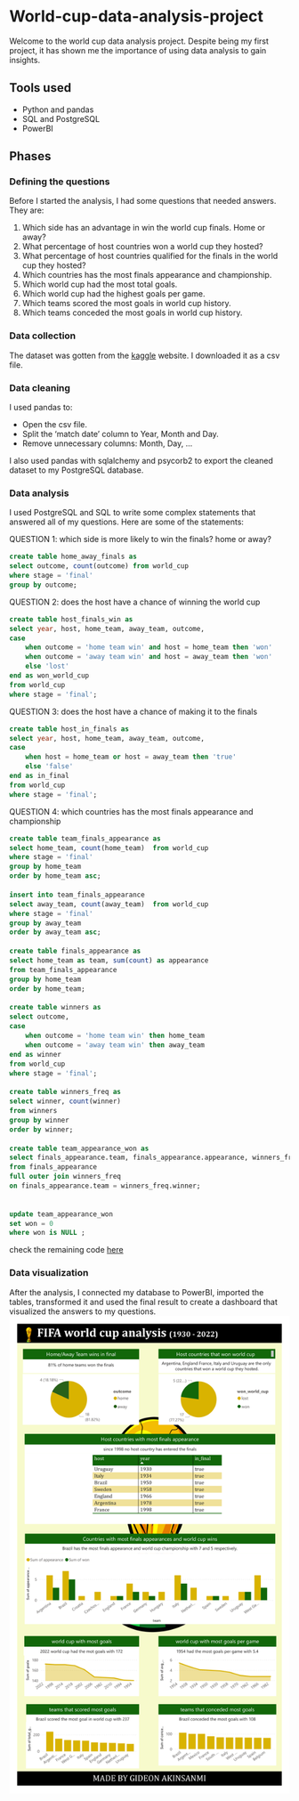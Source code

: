 # World-cup-data-analysis-project
Welcome to the world cup data analysis project. Despite being my first project, it has shown me the importance of using data analysis to gain insights.

## Tools used
- Python and pandas
- SQL and PostgreSQL
- PowerBI

## Phases
### Defining the questions
Before I started the analysis, I had some questions that needed answers. They are:
1. Which side has an advantage in win the world cup finals. Home or away?
2. What percentage of host countries won a world cup they hosted?
3. What percentage of host countries qualified for the finals in the world cup they hosted?
4. Which countries has the most finals appearance and championship.
5. Which world cup had the most total goals.
6. Which world cup had the highest goals per game.
7. Which teams scored the most goals in world cup history.
8. Which teams conceded the most goals in world cup history.

### Data collection
The dataset was gotten from the [kaggle](https://www.kaggle.com/datasets/jahaidulislam/fifa-world-cup-1930-2022-all-match-dataset) website.  I downloaded it as a csv file.

### Data cleaning
I used pandas to:
- Open the csv file.
- Split the ‘match date’ column to Year, Month and Day.
- Remove unnecessary columns: Month, Day, ...

I also used pandas with sqlalchemy and psycorb2 to export the cleaned dataset to my PostgreSQL database.

### Data analysis
I used PostgreSQL and SQL to write some complex statements that answered all of my questions. Here are some of the statements:

QUESTION 1: which side is more likely to win the finals? home or away?

```sql
create table home_away_finals as
select outcome, count(outcome) from world_cup
where stage = 'final'
group by outcome;
```



QUESTION 2: does the host have a chance of winning the world cup

```sql
create table host_finals_win as
select year, host, home_team, away_team, outcome,
case
	when outcome = 'home team win' and host = home_team then 'won'
	when outcome = 'away team win' and host = away_team then 'won'
	else 'lost'
end as won_world_cup
from world_cup
where stage = 'final';
```



QUESTION 3: does the host have a chance of making it to the finals

```sql
create table host_in_finals as
select year, host, home_team, away_team, outcome,
case
	when host = home_team or host = away_team then 'true'
	else 'false'
end as in_final
from world_cup
where stage = 'final';
```


QUESTION 4: which countries has the most finals appearance and championship

```sql
create table team_finals_appearance as
select home_team, count(home_team)  from world_cup
where stage = 'final'
group by home_team
order by home_team asc;

insert into team_finals_appearance
select away_team, count(away_team)  from world_cup
where stage = 'final'
group by away_team
order by away_team asc;

create table finals_appearance as
select home_team as team, sum(count) as appearance 
from team_finals_appearance
group by home_team
order by home_team;

create table winners as
select outcome,
case
	when outcome = 'home team win' then home_team
	when outcome = 'away team win' then away_team
end as winner
from world_cup
where stage = 'final';

create table winners_freq as
select winner, count(winner) 
from winners
group by winner
order by winner;

create table team_appearance_won as
select finals_appearance.team, finals_appearance.appearance, winners_freq.count as won
from finals_appearance
full outer join winners_freq
on finals_appearance.team = winners_freq.winner;


update team_appearance_won
set won = 0
where won is NULL ;
```

check the remaining code [here](https://github.com/Gidthecoder/World-cup-data-analysis-project/blob/main/sql.txt)
### Data visualization
After the analysis, I connected my database to PowerBI, imported the tables, transformed it and used the final result to create a dashboard that visualized the answers to my questions.
![visualization](https://github.com/Gidthecoder/World-cup-data-analysis-project/blob/main/visualization.png)
 
